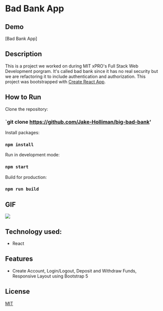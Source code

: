 # Bad Bank App

## Demo

[Bad Bank App]


## Description

This is a project we worked on during MIT xPRO's Full Stack Web Development porgram. It's called bad bank since it has no real security but we are refactoring it to include authentication and authorization. This project was bootstrapped with [Create React App](https://github.com/facebook/create-react-app).


## How to Run

Clone the repository:
### `git clone https://github.com/Jake-Holliman/big-bad-bank'

Install packages:
### `npm install`

Run in development mode:
### `npm start`

Build for production:
### `npm run build`


## GIF

![](https://media.giphy.com/media/JGKAldBER2ox1u0Fq5/source.gif)


## Technology used:

- React


## Features 

- Create Account, Login/Logout, Deposit and Withdraw Funds, Responsive Layout using Bootstrap 5


## License 

[MIT](https://opensource.org/licenses/MIT)

